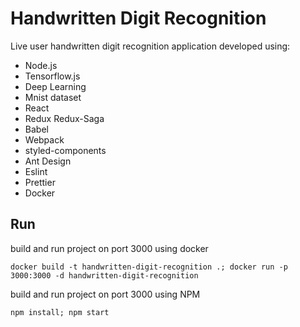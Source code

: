 # Handwritten Digit Recognition

Live user handwritten digit recognition application developed using:

* Node.js
* Tensorflow.js
* Deep Learning
* Mnist dataset
* React
* Redux Redux-Saga
* Babel
* Webpack
* styled-components
* Ant Design
* Eslint
* Prettier
* Docker

## Run
build and run project on port 3000 using docker

    docker build -t handwritten-digit-recognition .; docker run -p 3000:3000 -d handwritten-digit-recognition

build and run project on port 3000 using NPM

    npm install; npm start
